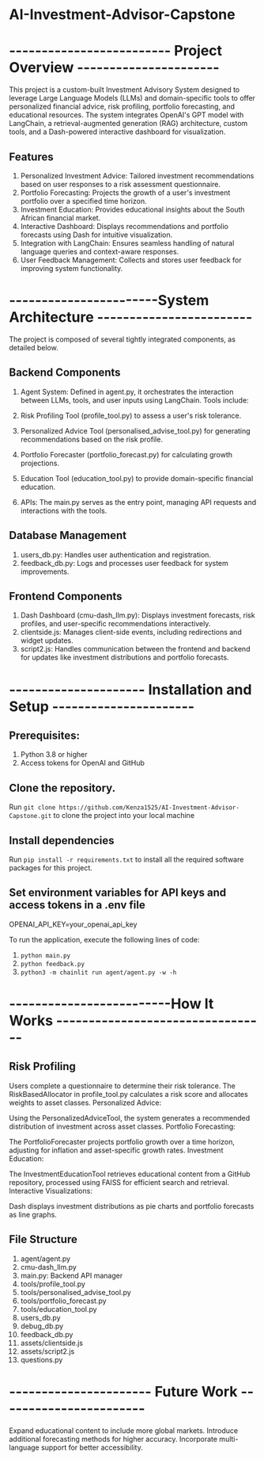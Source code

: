 # AI-Investment-Advisor-Capstone
# ------------------------- Project Overview  ----------------------
This project is a custom-built Investment Advisory System designed to leverage Large Language Models (LLMs) and domain-specific tools to offer personalized financial advice, risk profiling, portfolio forecasting, and educational resources. The system integrates OpenAI's GPT model with LangChain, a retrieval-augmented generation (RAG) architecture, custom tools, and a Dash-powered interactive dashboard for visualization.

## Features
1. Personalized Investment Advice: Tailored investment recommendations based on user responses to a risk assessment questionnaire.
2. Portfolio Forecasting: Projects the growth of a user's investment portfolio over a specified time horizon.
3. Investment Education: Provides educational insights about the South African financial market.
4. Interactive Dashboard: Displays recommendations and portfolio forecasts using Dash for intuitive visualization.
6. Integration with LangChain: Ensures seamless handling of natural language queries and context-aware responses.
7. User Feedback Management: Collects and stores user feedback for improving system functionality.


# -----------------------System Architecture ------------------------
The project is composed of several tightly integrated components, as detailed below.

## Backend Components
1. Agent System: Defined in agent.py, it orchestrates the interaction between LLMs, tools, and user inputs using LangChain. Tools include:

2. Risk Profiling Tool (profile_tool.py) to assess a user's risk tolerance.
3. Personalized Advice Tool (personalised_advise_tool.py) for generating recommendations based on the risk profile.
4. Portfolio Forecaster (portfolio_forecast.py) for calculating growth projections.
5. Education Tool (education_tool.py) to provide domain-specific financial education.
6. APIs: The main.py serves as the entry point, managing API requests and interactions with the tools.

## Database Management
1. users_db.py: Handles user authentication and registration.
2. feedback_db.py: Logs and processes user feedback for system improvements.

## Frontend Components
1. Dash Dashboard (cmu-dash_llm.py): Displays investment forecasts, risk profiles, and user-specific recommendations interactively.
2. clientside.js: Manages client-side events, including redirections and widget updates.
3. script2.js: Handles communication between the frontend and backend for updates like investment distributions and portfolio forecasts.

# --------------------- Installation and Setup ----------------------
## Prerequisites:
1. Python 3.8 or higher
2. Access tokens for OpenAI and GitHub

## Clone the repository.
Run `git clone https://github.com/Kenza1525/AI-Investment-Advisor-Capstone.git` to clone the project into your local machine

## Install dependencies
Run `pip install -r requirements.txt` to install all the required software packages for this project.

## Set environment variables for API keys and access tokens in a .env file
OPENAI_API_KEY=your_openai_api_key

To run the application, execute the following lines of code:
1. `python main.py`
2. `python feedback.py`
3. `python3 -m chainlit run agent/agent.py -w -h`

# -------------------------How It Works ---------------------------------
## Risk Profiling

Users complete a questionnaire to determine their risk tolerance.
The RiskBasedAllocator in profile_tool.py calculates a risk score and allocates weights to asset classes.
Personalized Advice:

Using the PersonalizedAdviceTool, the system generates a recommended distribution of investment across asset classes.
Portfolio Forecasting:

The PortfolioForecaster projects portfolio growth over a time horizon, adjusting for inflation and asset-specific growth rates.
Investment Education:

The InvestmentEducationTool retrieves educational content from a GitHub repository, processed using FAISS for efficient search and retrieval.
Interactive Visualizations:

Dash displays investment distributions as pie charts and portfolio forecasts as line graphs.


## File Structure
1. agent/agent.py
2. cmu-dash_llm.py
3. main.py: Backend API manager
4. tools/profile_tool.py
5. tools/personalised_advise_tool.py
6. tools/portfolio_forecast.py
7. tools/education_tool.py
8. users_db.py
9. debug_db.py
10. feedback_db.py
11. assets/clientside.js
12. assets/script2.js
13. questions.py

# ---------------------- Future Work -----------------------
Expand educational content to include more global markets.
Introduce additional forecasting methods for higher accuracy.
Incorporate multi-language support for better accessibility.










